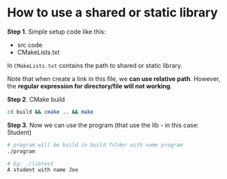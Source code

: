 # How to use a shared or static library

**Step 1**. Simple setup code like this:

* src code
* CMakeLists.txt

In `CMakeLists.txt` contains the path to shared or static library.

Note that when create a link in this file, we **can use relative path**.
However, the **regular expression for directory/file will not working**.

**Step 2**. CMake build

```bash
cd build && cmake .. && make
```

**Step 3**. Now we can use the program (that use the lib - in this case: Student)

```bash
# program will be build in build folder with name program
./program

# Eg: ./libtest
A student with name Joe
```
